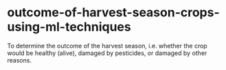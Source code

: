 # outcome-of-harvest-season-crops-using-ml-techniques
To determine the outcome of the harvest season, i.e. whether the crop would be healthy (alive), damaged by pesticides, or damaged by other reasons.
